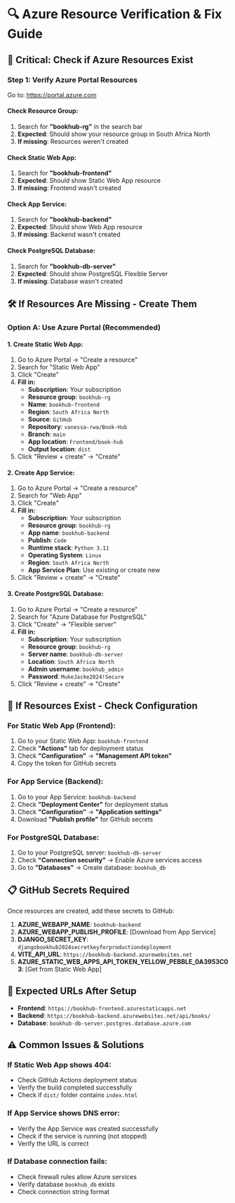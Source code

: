 # 🔍 Azure Resource Verification & Fix Guide

## 🚨 **Critical: Check if Azure Resources Exist**

### **Step 1: Verify Azure Portal Resources**

Go to: https://portal.azure.com

#### **Check Resource Group:**
1. Search for **"bookhub-rg"** in the search bar
2. **Expected**: Should show your resource group in South Africa North
3. **If missing**: Resources weren't created

#### **Check Static Web App:**
1. Search for **"bookhub-frontend"** 
2. **Expected**: Should show Static Web App resource
3. **If missing**: Frontend wasn't created

#### **Check App Service:**
1. Search for **"bookhub-backend"**
2. **Expected**: Should show Web App resource
3. **If missing**: Backend wasn't created

#### **Check PostgreSQL Database:**
1. Search for **"bookhub-db-server"**
2. **Expected**: Should show PostgreSQL Flexible Server
3. **If missing**: Database wasn't created

## 🛠️ **If Resources Are Missing - Create Them**

### **Option A: Use Azure Portal (Recommended)**

#### **1. Create Static Web App:**
1. Go to Azure Portal → "Create a resource"
2. Search for "Static Web App"
3. Click "Create"
4. **Fill in:**
   - **Subscription**: Your subscription
   - **Resource group**: `bookhub-rg`
   - **Name**: `bookhub-frontend`
   - **Region**: `South Africa North`
   - **Source**: `GitHub`
   - **Repository**: `vanessa-rwa/Book-Hub`
   - **Branch**: `main`
   - **App location**: `Frontend/book-hub`
   - **Output location**: `dist`
5. Click "Review + create" → "Create"

#### **2. Create App Service:**
1. Go to Azure Portal → "Create a resource"
2. Search for "Web App"
3. Click "Create"
4. **Fill in:**
   - **Subscription**: Your subscription
   - **Resource group**: `bookhub-rg`
   - **App name**: `bookhub-backend`
   - **Publish**: `Code`
   - **Runtime stack**: `Python 3.11`
   - **Operating System**: `Linux`
   - **Region**: `South Africa North`
   - **App Service Plan**: Use existing or create new
5. Click "Review + create" → "Create"

#### **3. Create PostgreSQL Database:**
1. Go to Azure Portal → "Create a resource"
2. Search for "Azure Database for PostgreSQL"
3. Click "Create" → "Flexible server"
4. **Fill in:**
   - **Subscription**: Your subscription
   - **Resource group**: `bookhub-rg`
   - **Server name**: `bookhub-db-server`
   - **Location**: `South Africa North`
   - **Admin username**: `bookhub_admin`
   - **Password**: `MukeJacke2024!Secure`
5. Click "Review + create" → "Create"

## 🔧 **If Resources Exist - Check Configuration**

### **For Static Web App (Frontend):**
1. Go to your Static Web App: `bookhub-frontend`
2. Check **"Actions"** tab for deployment status
3. Check **"Configuration"** → **"Management API token"**
4. Copy the token for GitHub secrets

### **For App Service (Backend):**
1. Go to your App Service: `bookhub-backend`
2. Check **"Deployment Center"** for deployment status
3. Check **"Configuration"** → **"Application settings"**
4. Download **"Publish profile"** for GitHub secrets

### **For PostgreSQL Database:**
1. Go to your PostgreSQL server: `bookhub-db-server`
2. Check **"Connection security"** → Enable Azure services access
3. Go to **"Databases"** → Create database: `bookhub_db`

## 📋 **GitHub Secrets Required**

Once resources are created, add these secrets to GitHub:

1. **AZURE_WEBAPP_NAME**: `bookhub-backend`
2. **AZURE_WEBAPP_PUBLISH_PROFILE**: [Download from App Service]
3. **DJANGO_SECRET_KEY**: `djangobookhub2024secretkeyforproductiondeployment`
4. **VITE_API_URL**: `https://bookhub-backend.azurewebsites.net`
5. **AZURE_STATIC_WEB_APPS_API_TOKEN_YELLOW_PEBBLE_0A3953C03**: [Get from Static Web App]

## 🎯 **Expected URLs After Setup**

- **Frontend**: `https://bookhub-frontend.azurestaticapps.net`
- **Backend**: `https://bookhub-backend.azurewebsites.net/api/books/`
- **Database**: `bookhub-db-server.postgres.database.azure.com`

## ⚠️ **Common Issues & Solutions**

### **If Static Web App shows 404:**
- Check GitHub Actions deployment status
- Verify the build completed successfully
- Check if `dist/` folder contains `index.html`

### **If App Service shows DNS error:**
- Verify the App Service was created successfully
- Check if the service is running (not stopped)
- Verify the URL is correct

### **If Database connection fails:**
- Check firewall rules allow Azure services
- Verify database `bookhub_db` exists
- Check connection string format 
